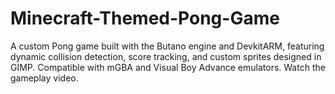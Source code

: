 # Minecraft-Themed-Pong-Game
A custom Pong game built with the Butano engine and DevkitARM, featuring dynamic collision detection, score tracking, and custom sprites designed in GIMP. Compatible with mGBA and Visual Boy Advance emulators. Watch the gameplay video.
